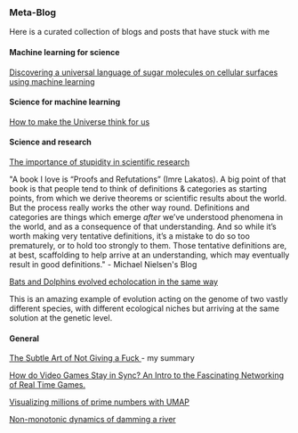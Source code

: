 ### Meta-Blog
Here is a curated collection of blogs and posts that have stuck with me 

#### Machine learning for science
<a href = 'https://www.quantamagazine.org/researchers-read-the-sugary-language-on-cell-surfaces-20210503/'> Discovering a universal language of sugar molecules on cellular surfaces using machine learning </a>

#### Science for machine learning
<a href = 'https://www.quantamagazine.org/how-to-make-the-universe-think-for-us-20220531/'> How to make the Universe think for us </a>

#### Science and research

<a href = 'https://journals.biologists.com/jcs/article/121/11/1771/30038/The-importance-of-stupidity-in-scientific-research'> The importance of stupidity in scientific research </a>

"A book I love is “Proofs and Refutations” (Imre Lakatos). A big point of that book is that people tend to think of definitions & categories as starting points, from which we derive theorems or scientific results about the world. But the process really works the other way round. Definitions and categories are things which emerge _after_ we’ve understood phenomena in the world, and as a consequence of that understanding. And so while it’s worth making very tentative definitions, it’s a mistake to do so too prematurely, or to hold too strongly to them. Those tentative definitions are, at best, scaffolding to help arrive at an understanding, which may eventually result in good definitions." - Michael Nielsen's Blog

<a href = 'https://www.science.org/content/article/bats-and-dolphins-evolved-echolocation-same-way?platform=hootsuite'> Bats and Dolphins evolved echolocation in the same way </a>

This is an amazing example of evolution acting on the genome of two vastly different species, with different ecological niches but arriving at the same solution at the genetic level. 

#### General
<a href = 'https://github.com/mikailkhona/mikailkhona.github.io/blob/main/content/quotes%20that%20are%20nice'> The Subtle Art of Not Giving a Fuck </a> - my summary

<a href = 'https://medium.com/geekculture/how-do-video-games-stay-in-sync-an-intro-to-the-fascinating-networking-of-real-time-games-e923e66e8a0f'> How do Video Games Stay in Sync? An Intro to the Fascinating Networking of Real Time Games. </a>

<a href = 'https://johnhw.github.io/umap_primes/index.md.html'> Visualizing millions of prime numbers with UMAP</a>

<a href = 'https://serc.carleton.edu/details/files/19075.html'> Non-monotonic dynamics of damming a river </a>
